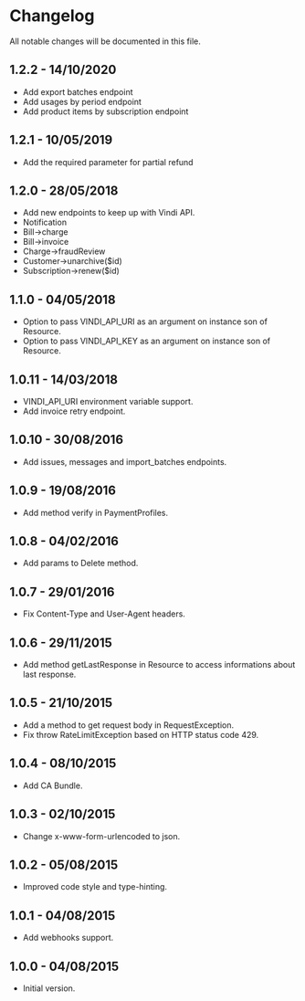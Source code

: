 # Changelog

All notable changes will be documented in this file.

## 1.2.2 - 14/10/2020
- Add export batches endpoint
- Add usages by period endpoint
- Add product items by subscription endpoint

## 1.2.1 - 10/05/2019
- Add the required parameter for partial refund

## 1.2.0 - 28/05/2018
- Add new endpoints to keep up with Vindi API.
- Notification
- Bill->charge
- Bill->invoice
- Charge->fraudReview
- Customer->unarchive($id)
- Subscription->renew($id)

## 1.1.0 - 04/05/2018
- Option to pass VINDI_API_URI as an argument on instance son of Resource.
- Option to pass VINDI_API_KEY as an argument on instance son of Resource.

## 1.0.11 - 14/03/2018
- VINDI_API_URI environment variable support.
- Add invoice retry endpoint.

## 1.0.10 - 30/08/2016
- Add issues, messages and import_batches endpoints.

## 1.0.9 - 19/08/2016
- Add method verify in PaymentProfiles.

## 1.0.8 - 04/02/2016
- Add params to Delete method.

## 1.0.7 - 29/01/2016
- Fix Content-Type and User-Agent headers.

## 1.0.6 - 29/11/2015
- Add method getLastResponse in Resource to access informations about last response.

## 1.0.5 - 21/10/2015
- Add a method to get request body in RequestException.
- Fix throw RateLimitException based on HTTP status code 429.

## 1.0.4 - 08/10/2015
- Add CA Bundle.

## 1.0.3 - 02/10/2015
- Change x-www-form-urlencoded to json.

## 1.0.2 - 05/08/2015
- Improved code style and type-hinting.

## 1.0.1 - 04/08/2015
- Add webhooks support.

## 1.0.0 - 04/08/2015
- Initial version.
